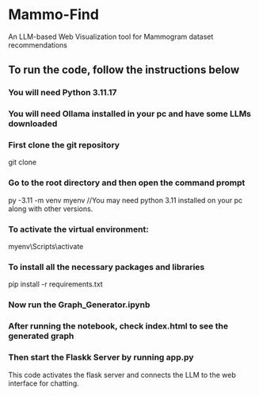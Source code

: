# Mammo-Find
An LLM-based Web Visualization tool for Mammogram dataset recommendations 

## To run the code, follow the instructions below

### You will need Python 3.11.17

### You will need Ollama installed in your pc and have some LLMs downloaded

### First clone the git repository
git clone 

### Go to the root directory and then open the command prompt
py -3.11 -m venv myenv  //You may need python 3.11 installed on your pc along with other versions.

### To activate the virtual environment:
myenv\Scripts\activate

### To install all the necessary packages and libraries
pip install -r requirements.txt

### Now run the Graph_Generator.ipynb

### After running the notebook, check index.html to see the generated graph

### Then start the Flaskk Server by running app.py
This code activates the flask server and connects the LLM to the web interface for chatting.
